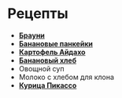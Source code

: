# Рецепты

- [**Брауни**](brownie.md) 
- [**Банановые панкейки**](banana_pancakes.md)
- [**Картофель Айдахо**](potatoes_idaho.md)
- [**Банановый хлеб**](banana_bread.md)
- Овощной суп
- Молоко с хлебом для клона
- [**Курица Пикассо**](chicken_picasso.md)